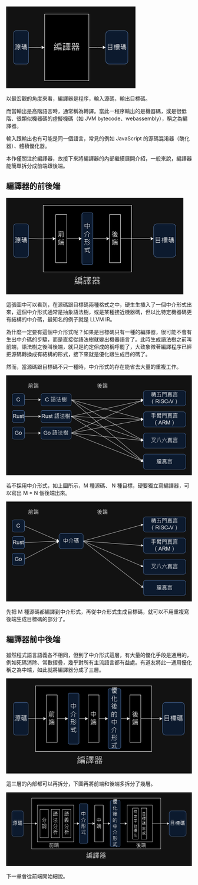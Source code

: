 ![最簡編譯流程](./image/最簡編譯流程.png)

以最宏觀的角度來看，編譯器是程序，輸入源碼，輸出目標碼。

而當輸出是高階語言時，通常稱為轉譯。當此一程序輸出的是機器碼，或是很低階、很類似機器碼的虛擬機碼（如 JVM bytecode、webassembly），稱之為編譯器。

輸入跟輸出也有可能是同一個語言，常見的例如 JavaScript 的源碼混淆器（醜化器）、體積優化器。

本作僅關注於編譯器，故接下來將編譯器的內部繼續展開介紹，一般來說，編譯器能簡單拆分成前端跟後端。

## 編譯器的前後端

![編譯器前後端](./image/編譯器前後端.png)

這張圖中可以看到，在源碼跟目標碼兩種格式之中，硬生生插入了一個中介形式出來，這個中介形式通常是抽象語法樹，或是某種接近機器碼，但以比特定機器碼更有結構的中介碼，最知名的例子就是 LLVM IR。

為什麼一定要有這個中介形式呢？如果是目標碼只有一種的編譯器，很可能不會有生出中介碼的步驟，而是直接從語法樹就變出機器語言了。此時生成語法樹之前叫前端，語法樹之後叫後端，就只是約定俗成的稱呼罷了，大致象徵著編譯程序已經把源碼轉換成有結構的形式，接下來就是優化跟生成目的碼了。

然而，當源碼跟目標碼不只一種時，中介形式的存在能省去大量的重複工作。

![M * N 種編譯器](./image/MxN種編譯器.png )

若不採用中介形式，如上圖所示，M 種源碼、 N 種目標，硬要獨立寫編譯器，可以寫出 M * N 個後端出來。

![N 個後端](./image/N個後端.png )

先把 M 種源碼都編譯到中介形式，再從中介形式生成目標碼，就可以不用重複寫後端生成目標碼的部分了。

## 編譯器前中後端

雖然程式語言語義各不相同，但到了中介形式這層，有大量的優化手段是通用的，例如死碼消除、常數摺疊，幾乎對所有主流語言都有益處。有道友將此一通用優化稱之為中端，如此就將編譯器分成了三層。

![/編譯器前中後端](./image//編譯器前中後端.png )

這三層的內部都可以再拆分，下圖再將前端和後端多拆分了幾層。

![/編譯器前中後端細分](./image//編譯器前中後端細分.png )

下一章會從前端開始細說。
